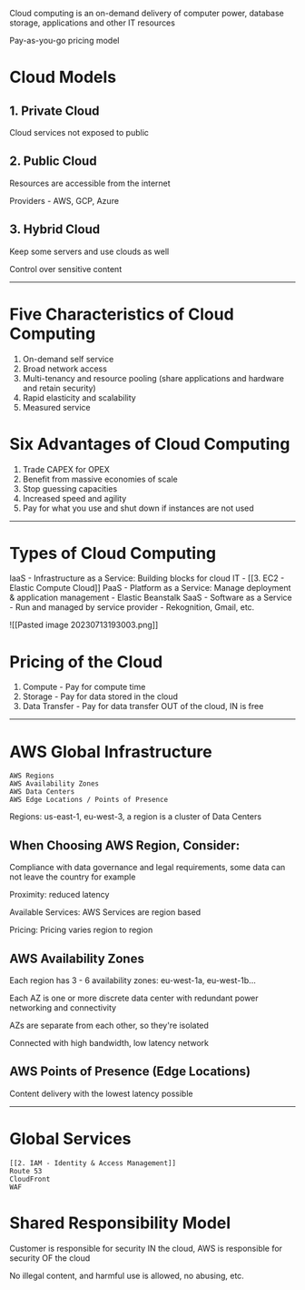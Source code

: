 
Cloud computing is an on-demand delivery of computer power, database storage, applications and other IT resources

Pay-as-you-go pricing model

# Cloud Models

## 1. Private Cloud

Cloud services not exposed to public

## 2. Public Cloud

Resources are accessible from the internet

Providers - AWS, GCP, Azure

## 3. Hybrid Cloud

Keep some servers and use clouds as well

Control over sensitive content

<hr>

# Five Characteristics of Cloud Computing

1. On-demand self service 
2. Broad network access
3. Multi-tenancy and resource pooling (share applications and hardware and retain security)
4. Rapid elasticity and scalability
5. Measured service

# Six Advantages of Cloud Computing

1. Trade CAPEX for OPEX
2. Benefit from massive economies of scale
3. Stop guessing capacities
4. Increased speed and agility
5. Pay for what you use and shut down if instances are not used

<hr>

# Types of Cloud Computing

IaaS - Infrastructure as a Service: Building blocks for cloud IT  - [[3. EC2 - Elastic Compute Cloud]]
PaaS - Platform as a Service: Manage deployment & application management - Elastic Beanstalk
SaaS - Software as a Service - Run and managed by service provider - Rekognition, Gmail, etc.

![[Pasted image 20230713193003.png]]


# Pricing of the Cloud

1. Compute - Pay for compute time
2. Storage - Pay for data stored in the cloud
3. Data Transfer - Pay for data transfer OUT of the cloud, IN is free

<hr>

# AWS Global Infrastructure

	AWS Regions
	AWS Availability Zones
	AWS Data Centers
	AWS Edge Locations / Points of Presence

Regions: us-east-1, eu-west-3, a region is a cluster of Data Centers

## When Choosing AWS Region, Consider:

Compliance with data governance and legal requirements, some data can not leave the country for example

Proximity: reduced latency

Available Services: AWS Services are region based

Pricing: Pricing varies region to region

## AWS Availability Zones

Each region has 3 - 6 availability zones: eu-west-1a, eu-west-1b...

Each AZ is one or more discrete data center with redundant power networking and connectivity

AZs are separate from each other, so they're isolated

Connected with high bandwidth, low latency network

## AWS Points of Presence (Edge Locations)

Content delivery with the lowest latency possible

<hr>

# Global Services

	[[2. IAM - Identity & Access Management]]
	Route 53
	CloudFront
	WAF

# Shared Responsibility Model

Customer is responsible for security IN the cloud, AWS is responsible for security OF the cloud

No illegal content, and harmful use is allowed, no abusing, etc.

